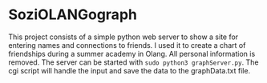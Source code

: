 # SoziOLANGograph

This project consists of a simple python web server to show a site for entering names and connections to friends. I used it to create a chart of friendships during a summer academy  in Olang. All personal information is removed. The server can be started with ``` sudo python3 graphServer.py ```. The cgi script will handle the input and save the data to the graphData.txt file.
